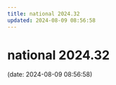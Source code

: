 ```yaml
---
title: national 2024.32
updated: 2024-08-09 08:56:58
---
```


# national 2024.32

(date: 2024-08-09 08:56:58)

